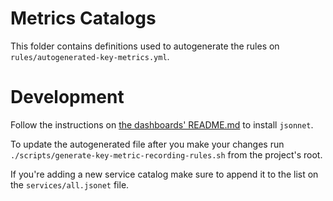 # Metrics Catalogs

This folder contains definitions used to autogenerate the rules on
`rules/autogenerated-key-metrics.yml`.

# Development

Follow the instructions on
[the dashboards' README.md](../dashboards/README.md#local-development) to
install `jsonnet`.

To update the autogenerated file after you make your changes run
`./scripts/generate-key-metric-recording-rules.sh` from the project's root.

If you're adding a new service catalog make sure to append it to the list on the
`services/all.jsonet` file.
